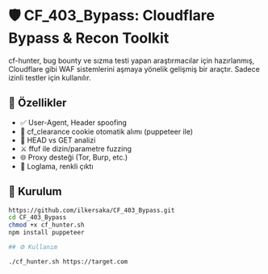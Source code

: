 
# 🛡️ CF_403_Bypass: Cloudflare Bypass & Recon Toolkit

cf-hunter, bug bounty ve sızma testi yapan araştırmacılar için hazırlanmış, Cloudflare gibi WAF sistemlerini aşmaya yönelik gelişmiş bir araçtır. Sadece izinli testler için kullanılır.

## 🚀 Özellikler
- ✅ User-Agent, Header spoofing
- 🍪 cf_clearance cookie otomatik alımı (puppeteer ile)
- 🧪 HEAD vs GET analizi
- ⚔️ ffuf ile dizin/parametre fuzzing
- 🌐 Proxy desteği (Tor, Burp, etc.)
- 📝 Loglama, renkli çıktı

## 🔧 Kurulum

```bash
https://github.com/ilkersaka/CF_403_Bypass.git
cd CF_403_Bypass
chmod +x cf_hunter.sh
npm install puppeteer

## ⚙️ Kullanım

./cf_hunter.sh https://target.com
